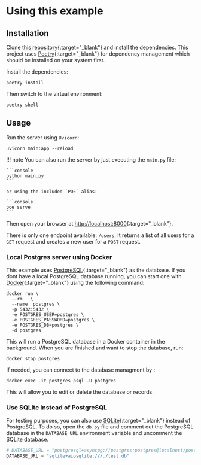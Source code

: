 # Using this example

## Installation

Clone [this repository][repo]{:target="_blank"} and install the
dependencies. This project uses [Poetry][poetry]{:target="_blank"} for
dependency management which should be installed on your system first.

Install the dependencies:

```console
poetry install
```

Then switch to the virtual environment:

```console
poetry shell
```

## Usage

Run the server using `Uvicorn`:

```console
uvicorn main:app --reload
```

!!! note
    You can also run the server by just executing the `main.py` file:

    ```console
    python main.py
    ```

    or using the included `POE` alias:

    ```console
    poe serve
    ```

Then open your browser at
[http://localhost:8000](http://localhost:8000){:target="_blank"}.

There is only one endpoint available: `/users`. It returns a list of all users
for a `GET` request and creates a new user for a `POST` request.

### Local Postgres server using Docker

This example uses [PostgreSQL][postgres]{:target="_blank"} as the database. If
you dont have a local PostgreSQL database running, you can start one with
[Docker][docker]{:target="_blank"} using the following command:

```console
docker run \
  --rm   \
  --name  postgres \
  -p 5432:5432 \
  -e POSTGRES_USER=postgres \
  -e POSTGRES_PASSWORD=postgres \
  -e POSTGRES_DB=postgres \
  -d postgres
```

This will run a PostgreSQL database in a Docker container in the background.
When you are finished and want to stop the database, run:

```console
docker stop postgres
```

If needed, you can connect to the database managment by :

```console
docker exec -it postgres psql -U postgres
```

This will allow you to edit or delete the database or records.

### Use SQLite instead of PostgreSQL

For testing purposes, you can also use [SQLite][sqlite]{:target="_blank"}
instead of PostgreSQL. To do so, open the `db.py` file and comment out the
PostgreSQL database in the `DATABASE_URL` environment variable and uncomment the
SQLite database.

```python
# DATABASE_URL = "postgresql+asyncpg://postgres:postgres@localhost/postgres"
DATABASE_URL = "sqlite+aiosqlite:///./test.db"
```

[poetry]: https://python-poetry.org/
[postgres]:https://www.postgresql.org/
[docker]:https://www.docker.com/
[sqlite]:https://www.sqlite.org/
[repo]:https://github.com/seapagan/fastapi_async_sqlalchemy2_example
